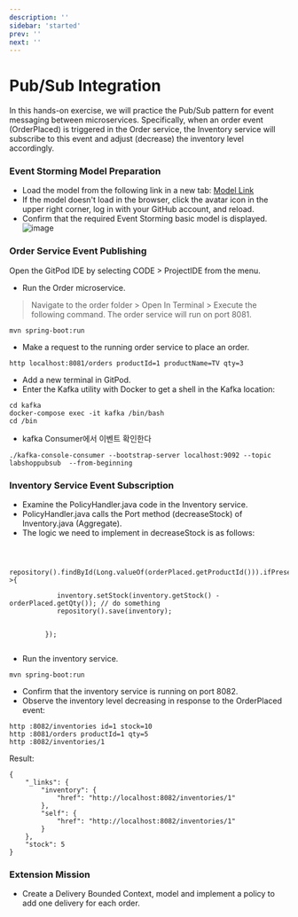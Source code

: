 ```yaml
---
description: ''
sidebar: 'started'
prev: ''
next: ''
---
```


# Pub/Sub Integration

In this hands-on exercise, we will practice the Pub/Sub pattern for event messaging between microservices. Specifically, when an order event (OrderPlaced) is triggered in the Order service, the Inventory service will subscribe to this event and adjust (decrease) the inventory level accordingly.

### Event Storming Model Preparation

- Load the model from the following link in a new tab:
[Model Link](https://www.msaez.io/#/storming/labshoppubsub-2:2023-pubsub2)
- If the model doesn't load in the browser, click the avatar icon in the upper right corner, log in with your GitHub account, and reload.
- Confirm that the required Event Storming basic model is displayed.
![image](https://github.com/acmexii/demo/assets/35618409/39ccf71e-3977-4093-9bae-7c2a1254d710)


### Order Service Event Publishing

Open the GitPod IDE by selecting CODE > ProjectIDE from the menu.

- Run the Order microservice.
> Navigate to the order folder > Open In Terminal > Execute the following command.
> The order service will run on port 8081.
```
mvn spring-boot:run
```

- Make a request to the running order service to place an order.
 ```
http localhost:8081/orders productId=1 productName=TV qty=3
```
- Add a new terminal in GitPod.
- Enter the Kafka utility with Docker to get a shell in the Kafka location:
```
cd kafka
docker-compose exec -it kafka /bin/bash
cd /bin
```

- kafka Consumer에서 이벤트 확인한다
``` 
./kafka-console-consumer --bootstrap-server localhost:9092 --topic labshoppubsub  --from-beginning
```


### Inventory Service Event Subscription
- Examine the PolicyHandler.java code in the Inventory service.
- PolicyHandler.java calls the Port method (decreaseStock) of Inventory.java (Aggregate).
- The logic we need to implement in decreaseStock is as follows:
```
        
               
        repository().findById(Long.valueOf(orderPlaced.getProductId())).ifPresent(inventory->{
            
            inventory.setStock(inventory.getStock() - orderPlaced.getQty()); // do something
            repository().save(inventory);


         });
      
```

- Run the inventory service.
```
mvn spring-boot:run
```
- Confirm that the inventory service is running on port 8082.
- Observe the inventory level decreasing in response to the OrderPlaced event:

```
http :8082/inventories id=1 stock=10
http :8081/orders productId=1 qty=5
http :8082/inventories/1
```
Result:
```
{
    "_links": {
        "inventory": {
            "href": "http://localhost:8082/inventories/1"
        },
        "self": {
            "href": "http://localhost:8082/inventories/1"
        }
    },
    "stock": 5
}
```


### Extension Mission
- Create a Delivery Bounded Context, model and implement a policy to add one delivery for each order.